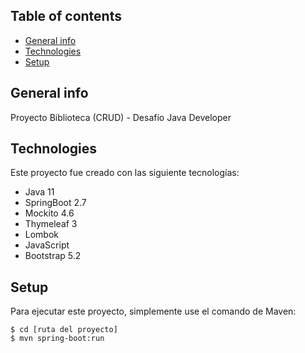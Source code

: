 ## Table of contents
* [General info](#general-info)
* [Technologies](#technologies)
* [Setup](#setup)

## General info
Proyecto Biblioteca (CRUD) - Desafío Java Developer 

## Technologies
Este proyecto fue creado con las siguiente tecnologías:
* Java 11
* SpringBoot 2.7
* Mockito 4.6
* Thymeleaf 3
* Lombok
* JavaScript
* Bootstrap 5.2

## Setup
Para ejecutar este proyecto, simplemente use el comando de Maven:

```
$ cd [ruta del proyecto]
$ mvn spring-boot:run
```